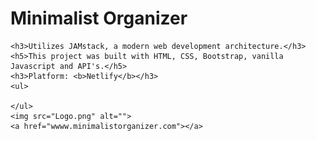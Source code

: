 # Minimalist Organizer

    <h3>Utilizes JAMstack, a modern web development architecture.</h3>
    <h5>This project was built with HTML, CSS, Bootstrap, vanilla Javascript and API's.</h5>
    <h3>Platform: <b>Netlify</b></h3>
    <ul>
   
    </ul>
    <img src="Logo.png" alt="">
    <a href="wwww.minimalistorganizer.com"></a>
